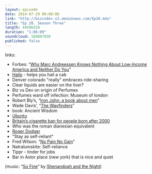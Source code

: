 ```yaml
---
layout: episode
date: 2014-07-29 00:00:00
link: "http://bizvsdev.s3.amazonaws.com/Ep20.m4a"
title: "Ep 20. Season Three"
length: 44596320
duration: "1:06:09"
soundcloud: 160807930
published: false
---
```


links:

- Forbes: “[Why Marc Andreessen Knows Nothing About Low-Income America and Neither Do You](http://www.forbes.com/sites/ciarabyrne/2014/06/30/marc-andreessen-low-income-america-yo/)”
- [Hailo](https://hailocab.com/nyc) - helps you hail a cab
- Denver colorado "really" embraces ride-sharing
- Clear liquids are easier on the liver?
- Biz vs Dev on origin of Perfumes
- Perfumes ward off infection: Museum of london
- Robert Bly’s, “[Iron John: a book about men](http://www.amazon.com/Iron-John-Book-About-Men/dp/0306813769)”
- Wade Davis’, “[The Wayfinders](http://www.amazon.com/The-Wayfinders-Ancient-Matters-Lecture/dp/0887847668)”
- book: Ancient Wisdom
- [Ubuntu](http://en.wikipedia.org/wiki/Ubuntu_(philosophy))
- [Britain’s cigarette ban for people born after 2000](http://www.theguardian.com/society/2014/jun/24/cigarette-ban-british-medical-association)
- Who was the roman dianesian equivalent
- [Roger Dodger](http://en.wikipedia.org/wiki/Roger_Dodger_(film))
- "Stay as self-reliant"
- Fred Wilson: “[No Pain No Gain](http://avc.com/2014/07/no-pain-no-gain/)”
- Natralumskite: Self-reliance
- Tippr - tinder for jobs
- Bar in Astor place (new york) that is nice and quiet

(music: “[So Fine](http://shenandoahandthenight.com/track/so-fine)” by [Shenandoah and the Night](http://shenandoahandthenight.com))
